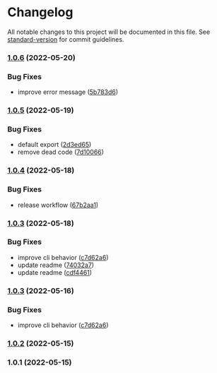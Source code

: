 # Changelog

All notable changes to this project will be documented in this file. See [standard-version](https://github.com/conventional-changelog/standard-version) for commit guidelines.

### [1.0.6](https://github.com/detj/semverflation/compare/v1.0.5...v1.0.6) (2022-05-20)


### Bug Fixes

* improve error message ([5b783d6](https://github.com/detj/semverflation/commit/5b783d661cedacfca2780235a303093fb72e1074))

### [1.0.5](https://github.com/detj/semverflation/compare/v1.0.4...v1.0.5) (2022-05-19)


### Bug Fixes

* default export ([2d3ed65](https://github.com/detj/semverflation/commit/2d3ed6514a1ed70258115247b73564b6e0b88de3))
* remove dead code ([7d10066](https://github.com/detj/semverflation/commit/7d100668a8fe4d92091cb8a12bfd7509c6f1e9f7))

### [1.0.4](https://github.com/detj/semverflation/compare/v1.0.3...v1.0.4) (2022-05-18)


### Bug Fixes

* release workflow ([67b2aa1](https://github.com/detj/semverflation/commit/67b2aa1c411afcc09437d189d8dcc20745c2f0cb))

### [1.0.3](https://github.com/detj/semverflation/compare/v1.0.2...v1.0.3) (2022-05-18)


### Bug Fixes

* improve cli behavior ([c7d62a6](https://github.com/detj/semverflation/commit/c7d62a6254c5c3a7b3bac379eea8f5aa8c8afa4d))
* update readme ([74032a7](https://github.com/detj/semverflation/commit/74032a7017a3f19c8d38dde57440df532f063a15))
* update readme ([cdf4461](https://github.com/detj/semverflation/commit/cdf4461971489e26750d2d19252dd3cc577f325b))

### [1.0.3](https://github.com/detj/semverflation/compare/v1.0.2...v1.0.3) (2022-05-16)


### Bug Fixes

* improve cli behavior ([c7d62a6](https://github.com/detj/semverflation/commit/c7d62a6254c5c3a7b3bac379eea8f5aa8c8afa4d))

### [1.0.2](https://github.com/detj/semverflation/compare/v1.0.1...v1.0.2) (2022-05-15)

### 1.0.1 (2022-05-15)
